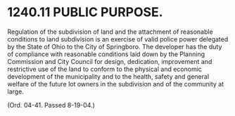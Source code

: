 1240.11 PUBLIC PURPOSE.
=======================

Regulation of the subdivision of land and the attachment of reasonable
conditions to land subdivision is an exercise of valid police power
delegated by the State of Ohio to the City of Springboro. The developer
has the duty of compliance with reasonable conditions laid down by the
Planning Commission and City Council for design, dedication, improvement
and restrictive use of the land to conform to the physical and economic
development of the municipality and to the health, safety and general
welfare of the future lot owners in the subdivision and of the community
at large.

(Ord. 04-41. Passed 8-19-04.)
